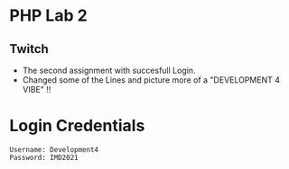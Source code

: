 # PHP Lab 2
## Twitch

- The second assignment with succesfull Login.
- Changed some of the Lines and picture more of a "DEVELOPMENT 4 VIBE" !!

# Login Credentials

    Username: Development4
    Password: IMD2021